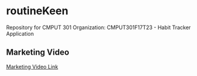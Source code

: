 # routineKeen
Repository for CMPUT 301 Organization: CMPUT301F17T23 - Habit Tracker Application

## Marketing Video
[Marketing Video Link](https://www.youtube.com/watch?v=HWyCLehzaXA&feature=youtu.be)
